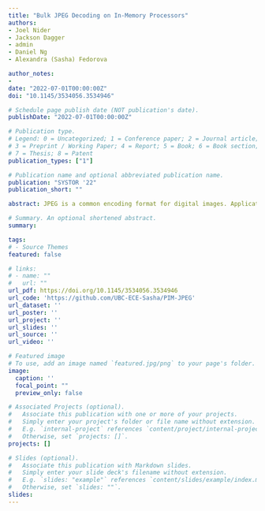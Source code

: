 ```yaml
---
title: "Bulk JPEG Decoding on In-Memory Processors"
authors:
- Joel Nider
- Jackson Dagger
- admin
- Daniel Ng
- Alexandra (Sasha) Fedorova

author_notes:
- 
date: "2022-07-01T00:00:00Z"
doi: "10.1145/3534056.3534946"

# Schedule page publish date (NOT publication's date).
publishDate: "2022-07-01T00:00:00Z"

# Publication type.
# Legend: 0 = Uncategorized; 1 = Conference paper; 2 = Journal article;
# 3 = Preprint / Working Paper; 4 = Report; 5 = Book; 6 = Book section;
# 7 = Thesis; 8 = Patent
publication_types: ["1"]

# Publication name and optional abbreviated publication name.
publication: "SYSTOR '22"
publication_short: ""

abstract: JPEG is a common encoding format for digital images. Applications that process large numbers of images can be accelerated by decoding multiple images concurrently. We examine the suitability of using a large array of in-memory processors (PIM) to obtain a high throughput of decoding. The main drawback of PIM processors is that they do not have the same architectural features that are commonly found on CPUs such as floating point, vector units and hardware-managed caches. Despite the lack of features, we demonstrate that it is feasible to build a JPEG decoder for PIM, and evaluate its quality and potential speedup. We show that the quality of decoded images is sufficient for real applications, and there is a significant potential for accelerating image decoding for those applications. We share our experiences in building such a decoder, and the challenges we faced while doing so.

# Summary. An optional shortened abstract.
summary:

tags:
# - Source Themes
featured: false

# links:
# - name: ""
#   url: ""
url_pdf: https://doi.org/10.1145/3534056.3534946
url_code: 'https://github.com/UBC-ECE-Sasha/PIM-JPEG'
url_dataset: ''
url_poster: ''
url_project: ''
url_slides: ''
url_source: ''
url_video: ''

# Featured image
# To use, add an image named `featured.jpg/png` to your page's folder. 
image:
  caption: ''
  focal_point: ""
  preview_only: false

# Associated Projects (optional).
#   Associate this publication with one or more of your projects.
#   Simply enter your project's folder or file name without extension.
#   E.g. `internal-project` references `content/project/internal-project/index.md`.
#   Otherwise, set `projects: []`.
projects: []

# Slides (optional).
#   Associate this publication with Markdown slides.
#   Simply enter your slide deck's filename without extension.
#   E.g. `slides: "example"` references `content/slides/example/index.md`.
#   Otherwise, set `slides: ""`.
slides:
---
```


<!-- {{% callout note %}}
Click the *Cite* button above to demo the feature to enable visitors to import publication metadata into their reference management software.
{{% /callout %}}

{{% callout note %}}
Create your slides in Markdown - click the *Slides* button to check out the example.
{{% /callout %}}

Supplementary notes can be added here, including [code, math, and images](https://wowchemy.com/docs/writing-markdown-latex/). -->
